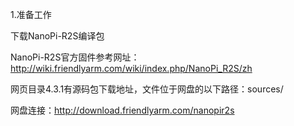 1.准备工作

下载NanoPi-R2S编译包

NanoPi-R2S官方固件参考网址：http://wiki.friendlyarm.com/wiki/index.php/NanoPi_R2S/zh

网页目录4.3.1有源码包下载地址，文件位于网盘的以下路径：sources/

网盘连接：http://download.friendlyarm.com/nanopir2s

